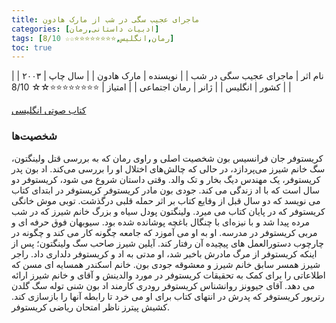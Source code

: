 ```yaml
---
title: ماجرای عجیب سگی در شب از مارک هادون
categories: [ادبیات داستانی,رمان]
tags: [رمان,انگلیس,⭐⭐⭐⭐⭐⭐⭐⭐☆☆ 8/10]
toc: true
---
```



| نام اثر | ماجرای عجیب سگی در شب |
| نویسنده | مارک هادون |
| سال چاپ | ۲۰۰۳ |
| کشور | انگلیس |
| ژانر | رمان اجتماعی |
| امتیاز | ⭐⭐⭐⭐⭐⭐⭐⭐☆☆ 8/10 |


[کتاب صوتی انگلیسی](https://www.youtube.com/watch?v=PgZx_lrgWKE&t=13473s)

### شخصیت‌ها

کریستوفر جان فرانسیس بون
 شخصیت اصلی و راوی رمان که به بررسی قتل ولینگتون، سگ خانم شیرز می‌پردازد، در حالی که چالش‌های اختلال او را بررسی می‌کند.
اد بون
 پدر کریستوفر، یک مهندس دیگ بخار و تک والد. وقتی داستان شروع می شود، کریستوفر دو سال است که با اد زندگی می کند.
جودی بون
 مادر کریستوفر کریستوفر در ابتدای کتاب می نویسد که دو سال قبل از وقایع کتاب بر اثر حمله قلبی درگذشت.
توبی
 موش خانگی کریستوفر که در پایان کتاب می میرد.
ولینگتون
 پودل سیاه و بزرگ خانم شیرز که در شب مرده پیدا شد و با نیزه‌ای با چنگال باغچه پوشانده شده بود.
سیوبهان
 فوق حرفه ای و مربی کریستوفر در مدرسه. او به او می آموزد که جامعه چگونه کار می کند و چگونه در چارچوب دستورالعمل های پیچیده آن رفتار کند.
آیلین شیرز
 صاحب سگ ولینگتون؛ پس از اینکه کریستوفر از مرگ مادرش باخبر شد، او مدتی به اد و کریستوفر دلداری داد.
راجر شیرز
 همسر سابق خانم شیرز و معشوقه جودی بون.
خانم اسکندر
 همسایه ای مسن که اطلاعاتی را برای کمک به تحقیقات کریستوفر در مورد والدینش و آقای و خانم شیرز ارائه می دهد.
آقای جیوونز
 روانشناس کریستوفر
رودری
 کارمند اد بون
شنی
 توله سگ گلدن رتریور کریستوفر که پدرش در انتهای کتاب برای او می خرد تا رابطه آنها را بازسازی کند.
کشیش پیترز
 ناظر امتحان ریاضی کریستوفر.